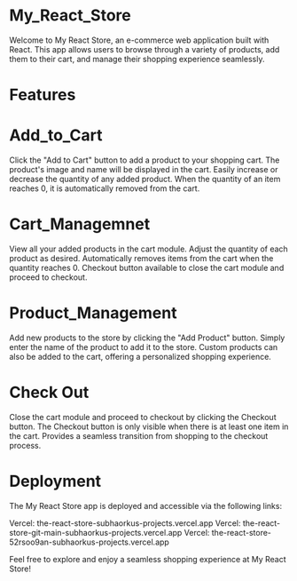 # My_React_Store
Welcome to My React Store, an e-commerce web application built with React. This app allows users to browse through a variety of products, add them to their cart, and manage their shopping experience seamlessly.

# Features
# Add_to_Cart
Click the "Add to Cart" button to add a product to your shopping cart.
The product's image and name will be displayed in the cart.
Easily increase or decrease the quantity of any added product.
When the quantity of an item reaches 0, it is automatically removed from the cart.
# Cart_Managemnet
View all your added products in the cart module.
Adjust the quantity of each product as desired.
Automatically removes items from the cart when the quantity reaches 0.
Checkout button available to close the cart module and proceed to checkout.
# Product_Management
Add new products to the store by clicking the "Add Product" button.
Simply enter the name of the product to add it to the store.
Custom products can also be added to the cart, offering a personalized shopping experience.
# Check Out
Close the cart module and proceed to checkout by clicking the Checkout button.
The Checkout button is only visible when there is at least one item in the cart.
Provides a seamless transition from shopping to the checkout process.
# Deployment
The My React Store app is deployed and accessible via the following links:

Vercel: the-react-store-subhaorkus-projects.vercel.app
Vercel: the-react-store-git-main-subhaorkus-projects.vercel.app
Vercel: the-react-store-52rsoo9an-subhaorkus-projects.vercel.app

Feel free to explore and enjoy a seamless shopping experience at My React Store!
